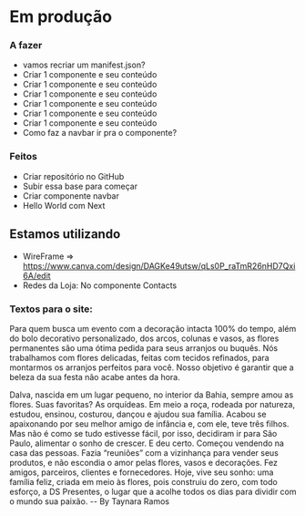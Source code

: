 # Em produção
### A fazer
- vamos recriar um manifest.json?
- Criar 1 componente e seu conteúdo
- Criar 1 componente e seu conteúdo
- Criar 1 componente e seu conteúdo
- Criar 1 componente e seu conteúdo
- Criar 1 componente e seu conteúdo
- Criar 1 componente e seu conteúdo
- Como faz a navbar ir pra o componente?

### Feitos
- Criar repositório no GitHub
- Subir essa base para começar
- Criar componente navbar
- Hello World com Next


## Estamos utilizando
- WireFrame => https://www.canva.com/design/DAGKe49utsw/qLs0P_raTmR26nHD7Qxi6A/edit
- Redes da Loja: No componente Contacts


### Textos para o site:
Para quem busca um evento com a decoração intacta 100% do tempo, além do bolo decorativo personalizado, dos arcos, colunas e vasos, as flores permanentes são uma ótima pedida para seus arranjos ou buquês. 
Nós trabalhamos com flores delicadas, feitas com tecidos refinados, para montarmos os arranjos perfeitos para você. Nosso objetivo é garantir que a beleza da sua festa não acabe antes da hora.


Dalva, nascida em um lugar pequeno, no interior da Bahia, sempre amou as flores. Suas favoritas? As orquídeas. Em meio a roça, rodeada por natureza, estudou, ensinou, costurou, dançou e ajudou sua família. 
Acabou se apaixonando por seu melhor amigo de infância e, com ele, teve três filhos. Mas não é como se tudo estivesse fácil, por isso, decidiram ir para São Paulo, alimentar o sonho de crescer. 
E deu certo. 
Começou vendendo na casa das pessoas. Fazia “reuniões” com a vizinhança para vender seus produtos, e não escondia o amor pelas flores, vasos e decorações. 
Fez amigos, parceiros, clientes e fornecedores. 
Hoje, vive seu sonho: uma família feliz, criada em meio às flores, pois construiu do zero, com todo esforço, a DS Presentes, o lugar que a acolhe todos os dias para dividir com o mundo sua paixão.
-- By Taynara Ramos